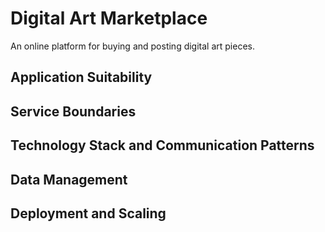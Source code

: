 # Digital Art Marketplace

An online platform for buying and posting digital art pieces.

## Application Suitability

## Service Boundaries

## Technology Stack and Communication Patterns

## Data Management

## Deployment and Scaling